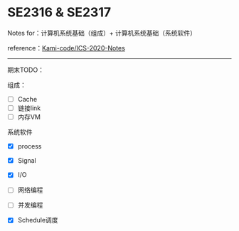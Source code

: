 # SE2316 & SE2317

Notes for：计算机系统基础（组成）+ 计算机系统基础（系统软件）

reference：[Kami-code/ICS-2020-Notes](https://github.com/Kami-code/ICS-2020-Notes)





---

期末TODO：

组成：

- [ ] Cache
- [ ] 链接link
- [ ] 内存VM

系统软件

- [x] process
- [x] Signal
- [x] I/O
- [ ] 网络编程
- [ ] 并发编程
- [x] Schedule调度

